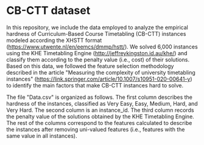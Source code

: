 # CB-CTT dataset

In this repository, we include the data employed to analyze the empirical hardness of Curriculum-Based Course Timetabling (CB-CTT) instances modeled according the XHSTT format (https://www.utwente.nl/en/eemcs/dmmp/hstt/). We solved 6,000 instances using the KHE Timetabling Engine (http://jeffreykingston.id.au/khe/) and classify them according to the penalty value (i.e., cost) of their solutions. Based on this data, we followed the feature selection methodology described in the article "Measuring the complexity of university timetabling instances" (https://link.springer.com/article/10.1007/s10951-020-00641-y) to identify the main factors that make CB-CTT instances hard to solve.

The file "Data.csv" is organized as follows. The first column describes the hardness of the instances, classified as Very Easy, Easy, Medium, Hard, and Very Hard. The second column is an instance_id. The third column records the penalty value of the solutions obtained by the KHE Timetabling Engine. The rest of the columns correspond to the features calculated to describe the instances after removing uni-valued features (i.e., features with the same value in all instances).
 
